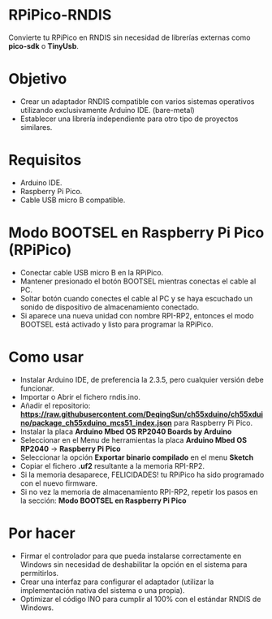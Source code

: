 # RPiPico-RNDIS
Convierte tu RPiPico en RNDIS sin necesidad de librerías externas como <b>pico-sdk</b> o <b>TinyUsb</b>.

# Objetivo
- Crear un adaptador RNDIS compatible con varios sistemas operativos utilizando exclusivamente Arduino IDE. (bare-metal)
- Establecer una librería independiente para otro tipo de proyectos similares.
  
# Requisitos
- Arduino IDE.
- Raspberry Pi Pico.
- Cable USB micro B compatible.

# Modo BOOTSEL en Raspberry Pi Pico (RPiPico)
- Conectar cable USB micro B en la RPiPico.
- Mantener presionado el botón BOOTSEL mientras conectas el cable al PC.
- Soltar botón cuando conectes el cable al PC y se haya escuchado un sonido de dispositivo de almacenamiento conectado.
- Si aparece una nueva unidad con nombre RPI-RP2, entonces el modo BOOTSEL está activado y listo para programar la RPiPico.

# Como usar
- Instalar Arduino IDE, de preferencia la 2.3.5, pero cualquier versión debe funcionar.
- Importar o Abrir el fichero rndis.ino.
- Añadir el repositorio: <b>https://raw.githubusercontent.com/DeqingSun/ch55xduino/ch55xduino/package_ch55xduino_mcs51_index.json</b> para Raspberry Pi Pico.
- Instalar la placa <b>Arduino Mbed OS RP2040 Boards by Arduino</b>
- Seleccionar en el Menu de herramientas la placa <b>Arduino Mbed OS RP2040</b> -> <b>Raspberry Pi Pico</b>
- Seleccionar la opción <b>Exportar binario compilado</b> en el menu <b>Sketch</b>
- Copiar el fichero <b>.uf2</b> resultante a la memoria RPI-RP2.
- Si la memoria desaparece, FELICIDADES! tu RPiPico ha sido programado con el nuevo firmware.
- Si no vez la memoria de almacenamiento RPI-RP2, repetir los pasos en la sección: <b>Modo BOOTSEL en Raspberry Pi Pico</b>

# Por hacer
- Firmar el controlador para que pueda instalarse correctamente en Windows sin necesidad de deshabilitar la opción en el sistema para permitirlos.
- Crear una interfaz para configurar el adaptador (utilizar la implementación nativa del sistema o una propia).
- Optimizar el código INO para cumplir al 100% con el estándar RNDIS de Windows.

  

